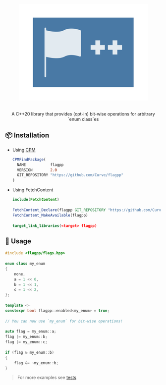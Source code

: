<div align="center"> 
    <img src="assets/logo.svg" height=312>
</div>

<br/>

<p align="center">
  A C++20 library that provides (opt-in) bit-wise operations for arbitrary `enum class`es
</p>

</div>

## 📦 Installation

* Using [CPM](https://github.com/cpm-cmake/CPM.cmake)
  ```cmake
  CPMFindPackage(
    NAME           flagpp
    VERSION        2.0
    GIT_REPOSITORY "https://github.com/Curve/flagpp"
  )
  ```

* Using FetchContent
  ```cmake
  include(FetchContent)

  FetchContent_Declare(flagpp GIT_REPOSITORY "https://github.com/Curve/flagpp" GIT_TAG v2.0)
  FetchContent_MakeAvailable(flagpp)

  target_link_libraries(<target> flagpp)
  ```

## 📃 Usage

```cpp
#include <flagpp/flags.hpp>

enum class my_enum
{
    none,
    a = 1 << 0,
    b = 1 << 1,
    c = 1 << 2,
};

template <>
constexpr bool flagpp::enabled<my_enum> = true;

// You can now use `my_enum` for bit-wise operations!

auto flag = my_enum::a;
flag |= my_enum::b;
flag |= my_enum::c;

if (flag & my_enum::b)
{
    flag &= ~my_enum::b;
}
```

> For more examples see [tests](tests/)
